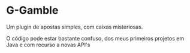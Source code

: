 # G-Gamble

Um plugin de apostas simples, com caixas misteriosas.

O código pode estar bastante confuso, dos meus primeiros projetos em Java e com recurso a novas API's
